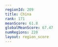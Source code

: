 ```yaml
---
regionId: 209
title: China
rank: 171
meanScore: 61.8
globalMeanScore: 67.47
numRegions: 220
layout: region_score
---
```

